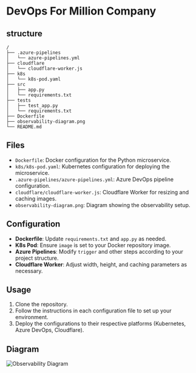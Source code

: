 # DevOps For Million Company

## structure

```
/
├── .azure-pipelines
│   └── azure-pipelines.yml
├── cloudflare
│   └── cloudflare-worker.js
├── k8s
│   └── k8s-pod.yaml
├── src
│   ├── app.py
│   └── requirements.txt
├── tests
│   ├── test_app.py
│   └── requirements.txt
├── Dockerfile
├── observability-diagram.png
└── README.md
```

## Files

- `Dockerfile`: Docker configuration for the Python microservice.
- `k8s/k8s-pod.yaml`: Kubernetes configuration for deploying the microservice.
- `.azure-pipelines/azure-pipelines.yml`: Azure DevOps pipeline configuration.
- `cloudflare/cloudflare-worker.js`: Cloudflare Worker for resizing and caching images.
- `observability-diagram.png`: Diagram showing the observability setup.

## Configuration

- **Dockerfile**: Update `requirements.txt` and `app.py` as needed.
- **K8s Pod**: Ensure `image` is set to your Docker repository image.
- **Azure Pipelines**: Modify `trigger` and other steps according to your project structure.
- **Cloudflare Worker**: Adjust width, height, and caching parameters as necessary.

## Usage

1. Clone the repository.
2. Follow the instructions in each configuration file to set up your environment.
3. Deploy the configurations to their respective platforms (Kubernetes, Azure DevOps, Cloudflare).

## Diagram

![Observability Diagram](observability-diagram.png)
